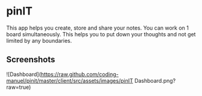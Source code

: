 
# pinIT

This app helps you create, store and share your notes. You can work on 1 board simultaneously. This helps you to put down your thoughts and not get limited by any boundaries.



## Screenshots

![Dashboard](https://raw.github.com/coding-manuel/pinit/master/client/src/assets/images/pinIT Dashboard.png?raw=true)

